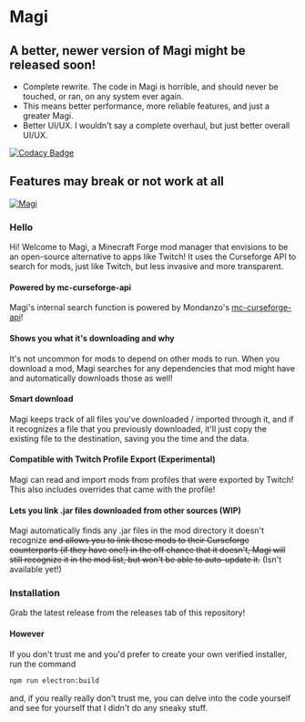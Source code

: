 # Magi 

## A better, newer version of Magi might be released soon!

- Complete rewrite. The code in Magi is horrible, and should never be touched, or ran, on any system ever again. 
- This means better performance, more reliable features, and just a greater Magi.
- Better UI/UX. I wouldn't say a complete overhaul, but just better overall UI/UX.

[![Codacy Badge](https://api.codacy.com/project/badge/Grade/d0a20cc5f3c1458585d522960c80238a)](https://www.codacy.com/manual/fractaal/magi-mod-manager?utm_source=github.com&amp;utm_medium=referral&amp;utm_content=fractaal/magi-mod-manager&amp;utm_campaign=Badge_Grade)

## Features may break or not work at all

[![Magi](https://imgur.com/E6KB7Er.jpg)](https://imgur.com/E6KB7Er)

### Hello

Hi! Welcome to Magi, a Minecraft Forge mod manager that envisions to be an open-source alternative to apps like Twitch! It uses the Curseforge API to search for mods, just like Twitch, but less invasive and more transparent.

#### Powered by mc-curseforge-api
Magi's internal search function is powered by Mondanzo's [mc-curseforge-api](https://github.com/Mondanzo/mc-curseforge-api "mc-curseforge-api")!

#### Shows you what it's downloading and why
It's not uncommon for mods to depend on other mods to run. When you download a mod, Magi searches for any dependencies that mod might have and automatically downloads those as well!

#### Smart download
Magi keeps track of all files you've downloaded / imported through it, and if it recognizes a file that you previously downloaded, it'll just copy the existing file to the destination, saving you the time and the data.

#### Compatible with Twitch Profile Export (Experimental)
Magi can read and import mods from profiles that were exported by Twitch! This also includes overrides that came with the profile!

#### Lets you link .jar files downloaded from other sources (WIP)
Magi automatically finds any .jar files in the mod directory it doesn't recognize ~~and allows you to link these mods to their Curseforge counterparts (if they have one!) in the off chance that it doesn't, Magi will still recognize it in the mod list, but won't be able to auto-update it.~~ (Isn't available yet!)

### Installation
Grab the latest release from the releases tab of this repository!
#### However
If you don't trust me and you'd prefer to create your own verified installer, run the command
```bash
npm run electron:build
```
and, if you really really don't trust me, you can delve into the code yourself and see for yourself that I didn't do any sneaky stuff.